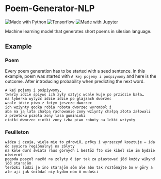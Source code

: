 # Poem-Generator-NLP

![Made with Python](https://img.shields.io/badge/Python-FFD43B?style=flat&logo=python&logoColor=blue)
![Tensorflow](https://img.shields.io/badge/TensorFlow-FF6F00?style=flat&logo=tensorflow&logoColor=white)
[![Made with Jupyter](https://img.shields.io/badge/Made%20with-Jupyter-orange?style=flat&logo=Jupyter)](https://jupyter.org/try)

Machine learning model that generates short poems in silesian language. 

## Example 
### Poem
Every poem generation has to be started with a seed sentence. In this example, poem was started with `A kej pojemy i pośpiywomy` and here is the outcome. 
After introducing probability when predicting the next word.

```
A kej pojemy i pośpiywomy, 
twarzy idzie śpiywo ich żyły sztyjc wcale kuje po przidzie bała… 
na lyberka wylyźć idzie idzie po glajzach dworzec 
wcale idzie piwo z fetym jeszcze dworzec 
ich wziynty godka robia robota dworzec wyromboł ż
aba na ją lata chałpą rachowanie zony wziynty chałpą złota żałowali 
z przetoku pszola zony lasa guminioki 
ciotki dworzec ciotki zony izba piwo roboty na lekki wziynty
```


### Feuilleton
```
widza i czuja, wiela mie to zdrowiŏ, prŏcy i wyrzeczyń kosztuje – ida ôd syniora regiōnalnyj na zŏlyty 
na kole durś świata raus górnych i bestōż fto sie kibel sie im bydzie otwierōł 
pogoda poszoł nazŏd na zolyty ô śpr tak za piastować jŏd kożdy wikynd jŏd starajōm 
terŏzki ludzi je ino starajōm sōm ale abo tak roztōmajte bo w gōry a ale aji jak śniŏdać niy bydōm nōm ô modości
```